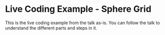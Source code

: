 # Live Coding Example - Sphere Grid

This is the live coding example from the talk as-is. You can follow the talk to understand the different parts and steps in it.
